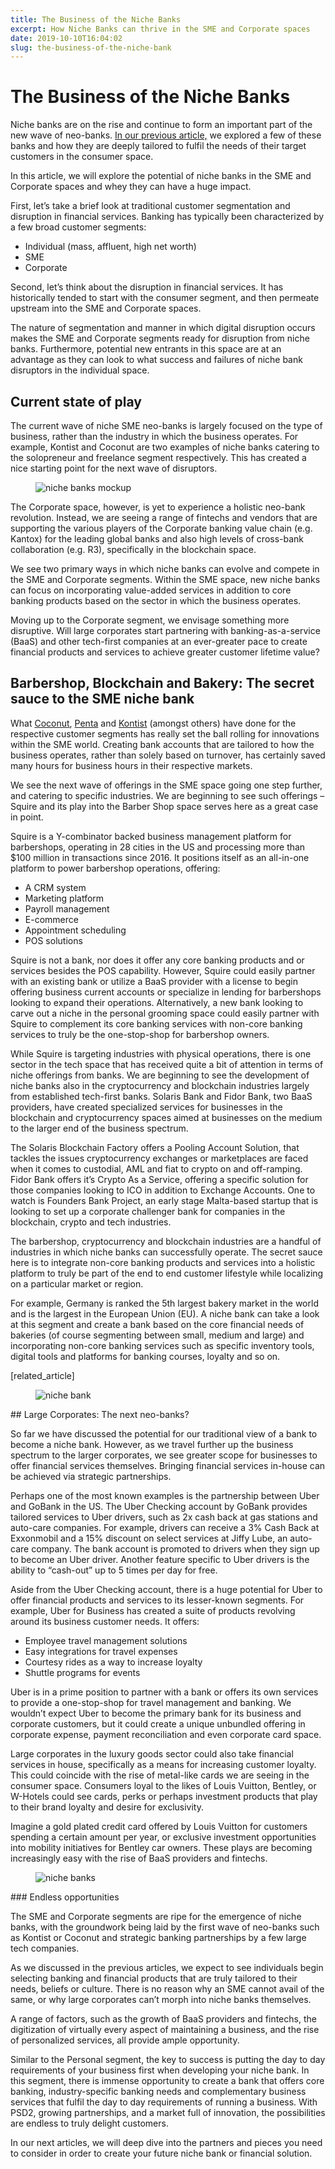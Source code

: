 ```yaml
---
title: The Business of the Niche Banks
excerpt: How Niche Banks can thrive in the SME and Corporate spaces
date: 2019-10-10T16:04:02
slug: the-business-of-the-niche-bank
---
```


# The Business of the Niche Banks

Niche banks are on the rise and continue to form an important part of the new wave of neo-banks. [In our previous article,](https://inside.vacuumlabs.com/fintech/theres-a-bank-for-that) we explored a few of these banks and how they are deeply tailored to fulfil the needs of their target customers in the consumer space.   
  
In this article, we will explore the potential of niche banks in the SME and Corporate spaces and whey they can have a huge impact.  
  
First, let’s take a brief look at traditional customer segmentation and disruption in financial services. Banking has typically been characterized by a few broad customer segments:

- Individual (mass, affluent, high net worth)
- SME
- Corporate

Second, let’s think about the disruption in financial services. It has historically tended to start with the consumer segment, and then permeate upstream into the SME and Corporate spaces.  
  
The nature of segmentation and manner in which digital disruption occurs makes the SME and Corporate segments ready for disruption from niche banks. Furthermore, potential new entrants in this space are at an advantage as they can look to what success and failures of niche bank disruptors in the individual space.

## Current state of play

The current wave of niche SME neo-banks is largely focused on the type of business, rather than the industry in which the business operates. For example, Kontist and Coconut are two examples of niche banks catering to the solopreneur and freelance segment respectively. This has created a nice starting point for the next wave of disruptors.

<figure class="wp-block-image"><img src="https://vacuumlabs.com/wp-content/uploads/2019/10/kontist@2x.jpg" alt="niche banks mockup" class="wp-image-550"></figure>

The Corporate space, however, is yet to experience a holistic neo-bank revolution. Instead, we are seeing a range of fintechs and vendors that are supporting the various players of the Corporate banking value chain (e.g. Kantox) for the leading global banks and also high levels of cross-bank collaboration (e.g. R3), specifically in the blockchain space.  
  
We see two primary ways in which niche banks can evolve and compete in the SME and Corporate segments. Within the SME space, new niche banks can focus on incorporating value-added services in addition to core banking products based on the sector in which the business operates.   
  
Moving up to the Corporate segment, we envisage something more disruptive. Will large corporates start partnering with banking-as-a-service (BaaS) and other tech-first companies at an ever-greater pace to create financial products and services to achieve greater customer lifetime value?

## Barbershop, Blockchain and Bakery: The secret sauce to the SME niche bank

What [Coconut](https://getcoconut.com/), [Penta](https://getpenta.com/) and [Kontist](https://kontist.com/) (amongst others) have done for the respective customer segments has really set the ball rolling for innovations within the SME world. Creating bank accounts that are tailored to how the business operates, rather than solely based on turnover, has certainly saved many hours for business hours in their respective markets.  
  
We see the next wave of offerings in the SME space going one step further, and catering to specific industries. We are beginning to see such offerings – Squire and its play into the Barber Shop space serves here as a great case in point.  
  
Squire is a Y-combinator backed business management platform for barbershops, operating in 28 cities in the US and processing more than $100 million in transactions since 2016. It positions itself as an all-in-one platform to power barbershop operations, offering:

- A CRM system
- Marketing platform
- Payroll management
- E-commerce
- Appointment scheduling
- POS solutions

Squire is not a bank, nor does it offer any core banking products and or services besides the POS capability. However, Squire could easily partner with an existing bank or utilize a BaaS provider with a license to begin offering business current accounts or specialize in lending for barbershops looking to expand their operations. Alternatively, a new bank looking to carve out a niche in the personal grooming space could easily partner with Squire to complement its core banking services with non-core banking services to truly be the one-stop-shop for barbershop owners.  
  
While Squire is targeting industries with physical operations, there is one sector in the tech space that has received quite a bit of attention in terms of niche offerings from banks. We are beginning to see the development of niche banks also in the cryptocurrency and blockchain industries largely from established tech-first banks. Solaris Bank and Fidor Bank, two BaaS providers, have created specialized services for businesses in the blockchain and cryptocurrency spaces aimed at businesses on the medium to the larger end of the business spectrum.  
  
The Solaris Blockchain Factory offers a Pooling Account Solution, that tackles the issues cryptocurrency exchanges or marketplaces are faced when it comes to custodial, AML and fiat to crypto on and off-ramping. Fidor Bank offers it’s Crypto As a Service, offering a specific solution for those companies looking to ICO in addition to Exchange Accounts. One to watch is Founders Bank Project, an early stage Malta-based startup that is looking to set up a corporate challenger bank for companies in the blockchain, crypto and tech industries.  
  
The barbershop, cryptocurrency and blockchain industries are a handful of industries in which niche banks can successfully operate. The secret sauce here is to integrate non-core banking products and services into a holistic platform to truly be part of the end to end customer lifestyle while localizing on a particular market or region.  
  
For example, Germany is ranked the 5th largest bakery market in the world and is the largest in the European Union (EU). A niche bank can take a look at this segment and create a bank based on the core financial needs of bakeries (of course segmenting between small, medium and large) and incorporating non-core banking services such as specific inventory tools, digital tools and platforms for banking courses, loyalty and so on.

[related\_article]

<figure class="wp-block-image"><img src="https://vacuumlabs.com/wp-content/uploads/2019/10/coconut-1296x594.jpg" alt="niche bank" class="wp-image-640"></figure>
## Large Corporates: The next neo-banks?

So far we have discussed the potential for our traditional view of a bank to become a niche bank. However, as we travel further up the business spectrum to the larger corporates, we see greater scope for businesses to offer financial services themselves. Bringing financial services in-house can be achieved via strategic partnerships.  
  
Perhaps one of the most known examples is the partnership between Uber and GoBank in the US. The Uber Checking account by GoBank provides tailored services to Uber drivers, such as 2x cash back at gas stations and auto-care companies. For example, drivers can receive a 3% Cash Back at Exxonmobil and a 15% discount on select services at Jiffy Lube, an auto-care company. The bank account is promoted to drivers when they sign up to become an Uber driver. Another feature specific to Uber drivers is the ability to “cash-out” up to 5 times per day for free.  
  
Aside from the Uber Checking account, there is a huge potential for Uber to offer financial products and services to its lesser-known segments. For example, Uber for Business has created a suite of products revolving around its business customer needs. It offers:

- Employee travel management solutions
- Easy integrations for travel expenses
- Courtesy rides as a way to increase loyalty
- Shuttle programs for events

Uber is in a prime position to partner with a bank or offers its own services to provide a one-stop-shop for travel management and banking. We wouldn’t expect Uber to become the primary bank for its business and corporate customers, but it could create a unique unbundled offering in corporate expense, payment reconciliation and even corporate card space.  
  
Large corporates in the luxury goods sector could also take financial services in house, specifically as a means for increasing customer loyalty. This could coincide with the rise of metal-like cards we are seeing in the consumer space. Consumers loyal to the likes of Louis Vuitton, Bentley, or W-Hotels could see cards, perks or perhaps investment products that play to their brand loyalty and desire for exclusivity.   
  
Imagine a gold plated credit card offered by Louis Vuitton for customers spending a certain amount per year, or exclusive investment opportunities into mobility initiatives for Bentley car owners. These plays are becoming increasingly easy with the rise of BaaS providers and fintechs.

<figure class="wp-block-image"><img src="https://vacuumlabs.com/wp-content/uploads/2019/10/hero-15.jpg" alt="niche banks" class="wp-image-553"></figure>
### Endless opportunities

The SME and Corporate segments are ripe for the emergence of niche banks, with the groundwork being laid by the first wave of neo-banks such as Kontist or Coconut and strategic banking partnerships by a few large tech companies.  
  
As we discussed in the previous articles, we expect to see individuals begin selecting banking and financial products that are truly tailored to their needs, beliefs or culture. There is no reason why an SME cannot avail of the same, or why large corporates can’t morph into niche banks themselves.   
  
A range of factors, such as the growth of BaaS providers and fintechs, the digitization of virtually every aspect of maintaining a business, and the rise of personalized services, all provide ample opportunity.  
  
Similar to the Personal segment, the key to success is putting the day to day requirements of your business first when developing your niche bank. In this segment, there is immense opportunity to create a bank that offers core banking, industry-specific banking needs and complementary business services that fulfil the day to day requirements of running a business. With PSD2, growing partnerships, and a market full of innovation, the possibilities are endless to truly delight customers.  
  
In our next articles, we will deep dive into the partners and pieces you need to consider in order to create your future niche bank or financial solution.

